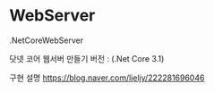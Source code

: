 # WebServer
.NetCoreWebServer

닷넷 코어 웹서버 만들기 
버전 : (.Net Core 3.1)

구현 설명
https://blog.naver.com/ljeljy/222281696046
